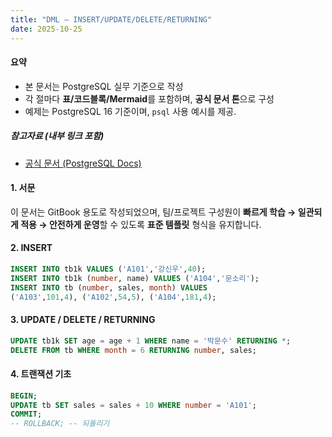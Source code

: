 ```yaml
---
title: "DML — INSERT/UPDATE/DELETE/RETURNING"
date: 2025-10-25
---
```


#### 요약 

- 본 문서는 PostgreSQL 실무 기준으로 작성
- 각 절마다 **표/코드블록/Mermaid**를 포함하며, **공식 문서 톤**으로 구성
- 예제는 PostgreSQL 16 기준이며, `psql` 사용 예시를 제공.

##### 참고자료 (내부 링크 포함)

- [공식 문서 (PostgreSQL Docs)](https://www.postgresql.org/docs/current/)

#### 1. 서문

이 문서는 GitBook 용도로 작성되었으며, 팀/프로젝트 구성원이 **빠르게 학습 → 일관되게 적용 → 안전하게 운영**할 수 있도록
**표준 템플릿** 형식을 유지합니다.


#### 2. INSERT

```sql
INSERT INTO tb1k VALUES ('A101','강신우',40);
INSERT INTO tb1k (number, name) VALUES ('A104','문소리');
INSERT INTO tb (number, sales, month) VALUES
('A103',101,4), ('A102',54,5), ('A104',181,4);
```

#### 3. UPDATE / DELETE / RETURNING

```sql
UPDATE tb1k SET age = age + 1 WHERE name = '박문수' RETURNING *;
DELETE FROM tb WHERE month = 6 RETURNING number, sales;
```

#### 4. 트랜잭션 기초

```sql
BEGIN;
UPDATE tb SET sales = sales + 10 WHERE number = 'A101';
COMMIT;
-- ROLLBACK; -- 되돌리기
```

